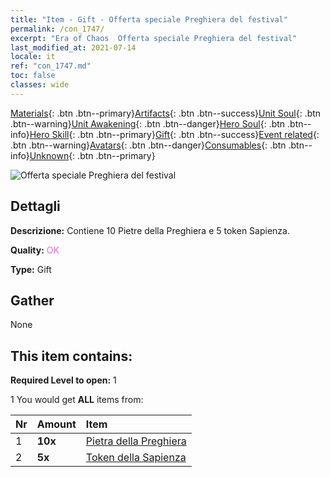 ```yaml
---
title: "Item - Gift - Offerta speciale Preghiera del festival"
permalink: /con_1747/
excerpt: "Era of Chaos  Offerta speciale Preghiera del festival"
last_modified_at: 2021-07-14
locale: it
ref: "con_1747.md"
toc: false
classes: wide
---
```

 [Materials](/ItemsIT/){: .btn .btn--primary}[Artifacts](/ItemsIT/Artifacts/){: .btn .btn--success}[Unit Soul](/ItemsIT/UnitSoul/){: .btn .btn--warning}[Unit Awakening](/ItemsIT/UnitAwakening/){: .btn .btn--danger}[Hero Soul](/ItemsIT/HeroSoul/){: .btn .btn--info}[Hero Skill](/ItemsIT/HeroSkill/){: .btn .btn--primary}[Gift](/ItemsIT/Gift/){: .btn .btn--success}[Event related](/ItemsIT/Events/){: .btn .btn--warning}[Avatars](/ItemsIT/Avatars/){: .btn .btn--danger}[Consumables](/ItemsIT/Consumables/){: .btn .btn--info}[Unknown](/ItemsIT/Unknown/){: .btn .btn--primary}

 ![Offerta speciale Preghiera del festival](/images/t/i_907363.png)

## Dettagli
 **Descrizione:** Contiene 10 Pietre della Preghiera e 5 token Sapienza.

 **Quality:** <span style="color: #DA70D6">OK</span>

 **Type:** Gift

## Gather

  None

## This item contains:

 **Required Level to open:** 1

 1 You would get **ALL** items  from:

  | Nr | Amount |     Item    |
  |:---|:-------|:------------|
  | 1 |  **10x** | [Pietra della Preghiera](/ItemsIT/con_971/) |  | 
  | 2 |  **5x** | [Token della Sapienza](/ItemsIT/con_911/) |  | 
